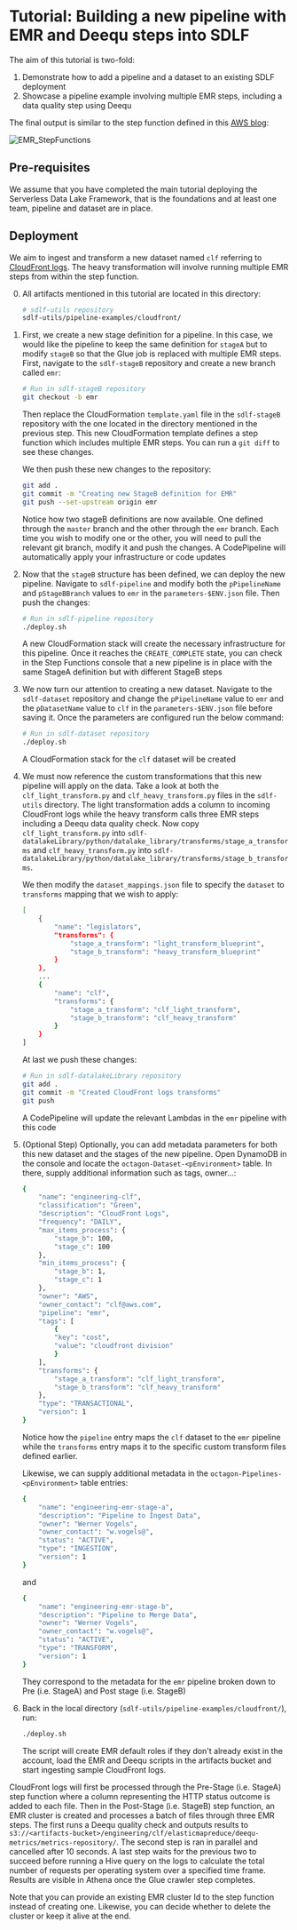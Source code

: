 # Tutorial: Building a new pipeline with EMR and Deequ steps into SDLF

The aim of this tutorial is two-fold:
1. Demonstrate how to add a pipeline and a dataset to an existing SDLF deployment
2. Showcase a pipeline example involving multiple EMR steps, including a data quality step using Deequ 

The final output is similar to the step function defined in this [AWS blog](https://aws.amazon.com/blogs/aws/new-using-step-functions-to-orchestrate-amazon-emr-workloads/):

![EMR_StepFunctions](docs/_static/emr_stepfunction.png)

## Pre-requisites
We assume that you have completed the main tutorial deploying the Serverless Data Lake Framework, that is the foundations and at least one team, pipeline and dataset are in place.

## Deployment
We aim to ingest and transform a new dataset named ```clf``` referring to [CloudFront logs](https://github.com/aws-samples/amazon-cloudfront-log-analysis/tree/master/lab1-serveless-cloudfront-log-analysis). The heavy transformation will involve running multiple EMR steps from within the step function.

0. All artifacts mentioned in this tutorial are located in this directory:
    ```bash
    # sdlf-utils repository
    sdlf-utils/pipeline-examples/cloudfront/
    ```

1. First, we create a new stage definition for a pipeline. In this case, we would like the pipeline to keep the same definition for ```stageA``` but to modify ```stageB``` so that the Glue job is replaced with multiple EMR steps. First, navigate to the ```sdlf-stageB``` repository and create a new branch called ```emr```:
    ```bash
    # Run in sdlf-stageB repository
    git checkout -b emr
    ```
    Then replace the CloudFormation ```template.yaml``` file in the ```sdlf-stageB``` repository with the one located in the directory mentioned in the previous step. This new CloudFormation template defines a step function which includes multiple EMR steps. You can run a ```git diff``` to see these changes.
    
    We then push these new changes to the repository:
    ```bash
    git add .
    git commit -m "Creating new StageB definition for EMR"
    git push --set-upstream origin emr
    ```
    Notice how two stageB definitions are now available. One defined through the ```master``` branch and the other through the ```emr``` branch. Each time you wish to modify one or the other, you will need to pull the relevant git branch, modify it and push the changes. A CodePipeline will automatically apply your infrastructure or code updates

2. Now that the ```stageB``` structure has been defined, we can deploy the new pipeline. Navigate to ```sdlf-pipeline``` and modify both the ```pPipelineName``` and ```pStageBBranch``` values to ```emr``` in the ```parameters-$ENV.json``` file. Then push the changes:
    ```bash
    # Run in sdlf-pipeline repository
    ./deploy.sh
    ```
    A new CloudFormation stack will create the necessary infrastructure for this pipeline. Once it reaches the ```CREATE_COMPLETE``` state, you can check in the Step Functions console that a new pipeline is in place with the same StageA definition but with different StageB steps

3. We now turn our attention to creating a new dataset. Navigate to the ```sdlf-dataset``` repository and change the ```pPipelineName``` value to ```emr``` and the ```pDatasetName``` value to ```clf``` in the ```parameters-$ENV.json``` file before saving it. Once the parameters are configured run the below command:
    ```bash
    # Run in sdlf-dataset repository
   ./deploy.sh 
    ```
   A CloudFormation stack for the ```clf``` dataset will be created

4. We must now reference the custom transformations that this new pipeline will apply on the data. Take a look at both the ```clf_light_transform.py``` and ```clf_heavy_transform.py``` files in the ```sdlf-utils``` directory. The light transformation adds a column to incoming CloudFront logs while the heavy transform calls three EMR steps including a Deequ data quality check. Now copy ```clf_light_transform.py``` into ```sdlf-datalakeLibrary/python/datalake_library/transforms/stage_a_transforms``` and
```clf_heavy_transform.py``` into ```sdlf-datalakeLibrary/python/datalake_library/transforms/stage_b_transforms```.

    We then modify the ```dataset_mappings.json``` file to specify the ```dataset``` to ```transforms``` mapping that we wish to apply:
    ```bash
    [
        {
            "name": "legislators",
            "transforms": {
                "stage_a_transform": "light_transform_blueprint",
                "stage_b_transform": "heavy_transform_blueprint"
            }
        },
        ...
        {
            "name": "clf",
            "transforms": {
                "stage_a_transform": "clf_light_transform",
                "stage_b_transform": "clf_heavy_transform"
            }
        }
    ]
    ```

    At last we push these changes:
    ```bash
    # Run in sdlf-datalakeLibrary repository
    git add .
    git commit -m "Created CloudFront logs transforms"
    git push
    ```
    A CodePipeline will update the relevant Lambdas in the ```emr``` pipeline with this code

5. (Optional Step) Optionally, you can add metadata parameters for both this new dataset and the stages of the new pipeline. Open DynamoDB in the console and locate the ```octagon-Dataset-<pEnvironment>``` table. In there, supply additional information such as tags, owner...:
    ```bash
    {
        "name": "engineering-clf",
        "classification": "Green",
        "description": "CloudFront Logs",
        "frequency": "DAILY",
        "max_items_process": {
            "stage_b": 100,
            "stage_c": 100
        },
        "min_items_process": {
            "stage_b": 1,
            "stage_c": 1
        },
        "owner": "AWS",
        "owner_contact": "clf@aws.com",
        "pipeline": "emr",
        "tags": [
            {
            "key": "cost",
            "value": "cloudfront division"
            }
        ],
        "transforms": {
            "stage_a_transform": "clf_light_transform",
            "stage_b_transform": "clf_heavy_transform"
        },
        "type": "TRANSACTIONAL",
        "version": 1
    }
    ```
    Notice how the ```pipeline``` entry maps the ```clf``` dataset to the ```emr``` pipeline while the ```transforms``` entry maps it to the specific custom transform files defined earlier.

    Likewise, we can supply additional metadata in the ```octagon-Pipelines-<pEnvironment>``` table entries:
    ```bash
    {
        "name": "engineering-emr-stage-a",
        "description": "Pipeline to Ingest Data",
        "owner": "Werner Vogels",
        "owner_contact": "w.vogels@",
        "status": "ACTIVE",
        "type": "INGESTION",
        "version": 1
    }
    ```
    and
    ```bash
    {
        "name": "engineering-emr-stage-b",
        "description": "Pipeline to Merge Data",
        "owner": "Werner Vogels",
        "owner_contact": "w.vogels@",
        "status": "ACTIVE",
        "type": "TRANSFORM",
        "version": 1
    }
    ```
    They correspond to the metadata for the ```emr``` pipeline broken down to Pre (i.e. StageA) and Post stage (i.e. StageB)
6. Back in the local directory (```sdlf-utils/pipeline-examples/cloudfront/```), run:
    ```bash
    ./deploy.sh
    ```
    The script will create EMR default roles if they don't already exist in the account, load the EMR and Deequ scripts in the artifacts bucket and start ingesting sample CloudFront logs. 

CloudFront logs will first be processed through the Pre-Stage (i.e. StageA) step function where a column representing the HTTP status outcome is added to each file. Then in the Post-Stage (i.e. StageB) step function, an EMR cluster is created and processes a batch of files through three EMR steps. The first runs a Deequ quality check and outputs results to ```s3://<artifacts-bucket>/engineering/clf/elasticmapreduce/deequ-metrics/metrics-repository/```. The second step is ran in parallel and cancelled after 10 seconds. A last step waits for the previous two to succeed before running a Hive query on the logs to calculate the total number of requests per operating system over a specified time frame. Results are visible in Athena once the Glue crawler step completes.

Note that you can provide an existing EMR cluster Id to the step function instead of creating one. Likewise, you can decide whether to delete the cluster or keep it alive at the end.